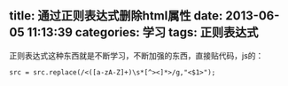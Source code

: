 title: 通过正则表达式删除html属性
date: 2013-06-05 11:13:39
categories: 学习
tags: 正则表达式
---

正则表达式这种东西就是不断学习，不断加强的东西，直接贴代码，js的：

```
src = src.replace(/<([a-zA-Z]+)\s*[^><]*>/g,"<$1>");
```
